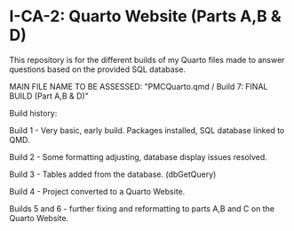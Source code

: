 # I-CA-2: Quarto Website (Parts A,B & D)
This repository is for the different builds of my Quarto files made to answer questions based on the provided SQL database.

MAIN FILE NAME TO BE ASSESSED: "PMCQuarto.qmd / Build 7: FINAL BUILD (Part A,B & D)"


Build history:

Build 1 - Very basic, early build. Packages installed, SQL database linked to QMD.

Build 2 - Some formatting adjusting, database display issues resolved.

Build 3 - Tables added from the database. (dbGetQuery)

Build 4 - Project converted to a Quarto Website.

Builds 5 and 6 - further fixing and reformatting to parts A,B and C on the Quarto Website.
